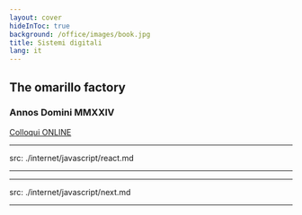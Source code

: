 ```yaml
---
layout: cover
hideInToc: true
background: /office/images/book.jpg
title: Sistemi digitali
lang: it
---
```

<!-- markdownlint-disable MD033 -->
## The omarillo factory

### Annos Domini MMXXIV

[Colloqui ONLINE](https://bit.ly/LineaProf)

<Toc columns="2" maxDepth="4" minDepth="1" mode="next" />

---
src: ./internet/javascript/react.md

---
---
src: ./internet/javascript/next.md

---
